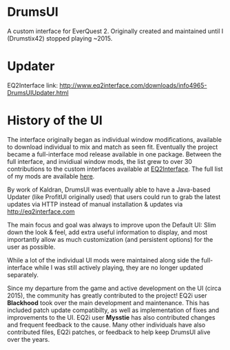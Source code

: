 # DrumsUI
A custom interface for EverQuest 2. Originally created and maintained until I (Drumstix42) stopped playing ~2015.

# Updater
EQ2Interface link: http://www.eq2interface.com/downloads/info4965-DrumsUIUpdater.html

# History of the UI
The interface originally began as individual window modifications, available to download individual to mix and match as seen fit. Eventually the project became a full-interface mod release available in one package. Between the full interface, and invidiual window mods, the list grew to over 30 contributions to the custom interfaces available at [EQ2Interface](http://eq2interface.com). The full list of my mods are available [here](http://www.eq2interface.com/list.php?skinnerid=1506).

By work of Kaldran, DrumsUI was eventually able to have a Java-based Updater (like ProfitUI originally used) that users could run to grab the latest updates via HTTP instead of manual installation & updates via http://eq2interface.com

The main focus and goal was always to improve upon the Default UI: Slim down the look & feel, add extra useful information to display, and most importantly allow as much customization (and persistent options) for the user as possible.

While a lot of the individual UI mods were maintained along side the full-interface while I was still actively playing, they are no longer updated separately.

Since my departure from the game and active development on the UI (circa 2015), the community has greatly contributed to the project!
EQ2i user **Blackhood** took over the main development and maintenance. This has included patch update compatibilty, as well as implementation of fixes and improvements to the UI. EQ2i user **Mysstie** has also contributed changes and frequent feedback to the cause. Many other individuals have also contributed files, EQ2i patches, or feedback to help keep DrumsUI alive over the years.
